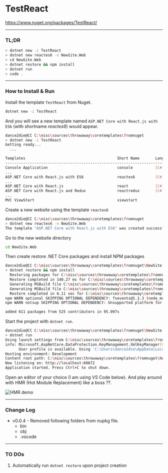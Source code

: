 # TestReact

https://www.nuget.org/packages/TestReact/

---

### TL;DR

```bash
> dotnet new -i TestReact
> dotnet new reactes6 -n NewSite.Web
> cd NewSite.Web
> dotnet restore && npm install
> dotnet run
> code .
```

---

### How to Install & Run

Install the template `TestReact` from Nuget.

```bash
dotnet new -i TestReact
```

And you will see a new template named `ASP.NET Core with React.js with ES6` (with shortname _reactes6_) would appear.

```bash
dance2die@CC C:\misc\sources\throwaway\coretemplates\fromnuget
> dotnet new -i TestReact
Getting ready...
  ...

Templates                                         Short Name       Language          Tags
--------------------------------------------------------------------------------------------------------
Console Application                               console          [C#], F#, VB      Common/Console
...
ASP.NET Core with React.js with ES6               reactes6         [C#]              Web/MVC/SPA
...
ASP.NET Core with React.js                        react            [C#]              Web/MVC/SPA
ASP.NET Core with React.js and Redux              reactredux       [C#]              Web/MVC/SPA
...
MVC ViewStart                                     viewstart                          Web/ASP.NET
```

Create a new website using the template `reactes6`

```bash
dance2die@CC C:\misc\sources\throwaway\coretemplates\fromnuget
> dotnet new reactes6 -n NewSite.Web
The template "ASP.NET Core with React.js with ES6" was created successfully.
```

Go to the new website directory

```bash
cd NewSite.Web
```

Then create restore .NET Core packages and install NPM packages

```bash
dance2die@CC C:\misc\sources\throwaway\coretemplates\fromnuget\NewSite.Web
> dotnet restore && npm install
  Restoring packages for C:\misc\sources\throwaway\coretemplates\fromnuget\NewSite.Web\NewSite.Web.csproj...
  Restore completed in 140.27 ms for C:\misc\sources\throwaway\coretemplates\fromnuget\NewSite.Web\NewSite.Web.csproj.
  Generating MSBuild file C:\misc\sources\throwaway\coretemplates\fromnuget\NewSite.Web\obj\NewSite.Web.csproj.nuget.g.props.
  Generating MSBuild file C:\misc\sources\throwaway\coretemplates\fromnuget\NewSite.Web\obj\NewSite.Web.csproj.nuget.g.targets.
  Restore completed in 6.11 sec for C:\misc\sources\throwaway\coretemplates\fromnuget\NewSite.Web\NewSite.Web.csproj.
npm WARN optional SKIPPING OPTIONAL DEPENDENCY: fsevents@1.1.3 (node_modules\fsevents):
npm WARN notsup SKIPPING OPTIONAL DEPENDENCY: Unsupported platform for fsevents@1.1.3: wanted {"os":"darwin","arch":"any"} (current: {"os":"win32","arch":"x64"})

added 611 packages from 525 contributors in 95.097s
```

Start the project with `dotnet run`.

```bash
dance2die@CC C:\misc\sources\throwaway\coretemplates\fromnuget\NewSite.Web
> dotnet run
Using launch settings from C:\misc\sources\throwaway\coretemplates\fromnuget\NewSite.Web\Properties\launchSettings.json...
info: Microsoft.AspNetCore.DataProtection.KeyManagement.XmlKeyManager[0]
      User profile is available. Using 'C:\Users\dance2die\AppData\Local\ASP.NET\DataProtection-Keys' as key repository and Windows DPAPI to encrypt keys at rest.
Hosting environment: Development
Content root path: C:\misc\sources\throwaway\coretemplates\fromnuget\NewSite.Web
Now listening on: http://localhost:60672
Application started. Press Ctrl+C to shut down.
```

Open an editor of your choice (I am using VS Code below).
And play around with HMR (Hot Module Replacement) like a boss ??.

![HMR demo](https://i.imgur.com/Rbo51jW.gif)

---

### Change Log

* v0.0.4 - Removed following folders from nupkg file.
  * bin
  * obj
  * .vscode

---

### TO DOs

1.  Automatically run `dotnet restore` upon project creation
